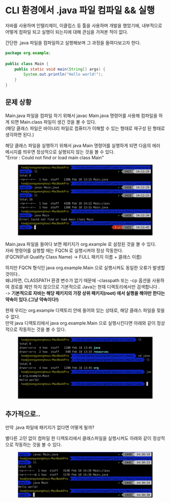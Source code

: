 # CLI 환경에서 .java 파일 컴파일 && 실행

자바를 사용하며 인텔리제이, 이클립스 등 툴을 사용하며 개발을 했었기에, 내부적으로 어떻게 컴파일 되고 실행이 되는지에 대해 관심을 가져본 적이 없다.

간단한 .java 파일을 컴파일하고 실행해보며 그 과정을 들여다보고자 한다.

```java
package org.example;

public class Main {
    public static void main(String[] args) {
        System.out.println("Hello world!");
    }
}
```

## 문제 상황

Main.java 파일을 컴파일 하기 위해서 javac Main.java 명령어를 사용해 컴파일을 하게 되면 Main.class 파일이 생긴 것을 볼 수 있다.\
(해당 클래스 파일은 바이너리 파일로 컴퓨터가 이해할 수 있는 형태로 재구성 된 형태로 생각하면 된다.)

해당 클래스 파일을 실행하기 위해서 java Main 명령어를 실행하게 되면 다음의 에러 메시지를 띄우면 정상적으로 실행되지 않는 것을 볼 수 있다.\
"Error : Could not find or load main class Main"

<figure><img src="../../../../../.gitbook/assets/Screen Shot 2023-02-18 at 14.12.52.png" alt=""><figcaption></figcaption></figure>

Main.java 파일을 들여다 보면 패키지가 org.example 로 설정된 것을 볼 수 있다.\
자바 명령어를 실행할 때는 FQCN 로 실행시켜야 정상 작동한다.\
(FQCN(Full Qualify Class Name) → FULL 패키지 이름 + 클래스 이름)

하지만 FQCN 형식인 java org.example.Main 으로 실행시켜도 동일한 오류가 발생할 것이다..\
왜냐하면, CLASSPATH 환경 변수가 없기 때문에 -classpath 또는 -cp 옵션을 사용하여 경로를 제안 하지 않으므로 기본적으로 Java는 현재 디렉토리에서만 검색합니다 .\
\-> **기본적으로 자바는 해당 패키지의 가장 상위 패키지(root) 에서 실행을 해야만 한다는 약속이 있다.(그냥 약속이다!)**

현재 우리는 org.example 디렉토리 안에 들어와 있는 상태로, 해당 클래스 파일을 찾을 수 없다.\
만약 java 디렉토리에서 java org.example.Main 으로 실행시킨다면 아래와 같이 정상적으로 작동하는 것을 볼 수 있다.

<figure><img src="../../../../../.gitbook/assets/Screen Shot 2023-02-18 at 14.28.11.png" alt=""><figcaption></figcaption></figure>

## 추가적으로..

만약 .java 파일에 패키지가 없다면 어떻게 될까?

별다른 고민 없이 컴파일 한 디렉토리에서 클래스파일을 실행시켜도 아래와 같이 정상적으로 작동하는 것을 볼 수 있다.

<figure><img src="../../../../../.gitbook/assets/Screen Shot 2023-02-18 at 14.30.45.png" alt=""><figcaption></figcaption></figure>

